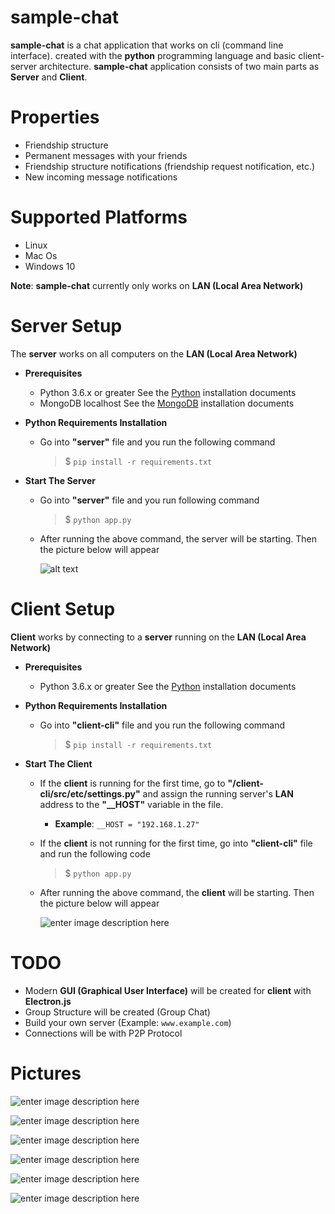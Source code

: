 ﻿# sample-chat

**sample-chat** is a chat application that works on cli (command line interface). created with the **python** programming language and basic client-server architecture. **sample-chat** application consists of two main parts as **Server** and **Client**.

# Properties

- Friendship structure
- Permanent messages with your friends
- Friendship structure notifications (friendship request notification, etc.)
- New incoming message notifications

# Supported Platforms

- Linux
- Mac Os
- Windows 10

**Note**:   **sample-chat** currently only works on **LAN (Local Area Network)**

# Server Setup

The **server** works on all computers on the **LAN (Local Area Network)**

- **Prerequisites**
	- Python 3.6.x or greater
	See the [Python](https://www.python.org/) installation documents
	- MongoDB localhost
	See the [MongoDB](https://docs.mongodb.com/manual/installation/) installation documents

- **Python Requirements Installation**
	- Go into  **"server"** file and you run the following command   
		> $ `pip install -r requirements.txt`

- **Start The Server**
	- Go into **"server"** file and you run following command
		> $ `python app.py`
	- After running the above command, the server will be starting. Then the picture below will appear
	
		![alt text](https://github.com/burakpadr/sample-chat/blob/master/server/media/server-started.png)	

# Client Setup

 **Client** works by connecting to a **server** running on the **LAN (Local Area Network)**

- **Prerequisites**
	- Python 3.6.x or greater
		See the [Python](https://www.python.org/) installation documents

- **Python Requirements Installation**
	- Go into  **"client-cli"** file and you run the following command   
		> $ `pip install -r requirements.txt`

- **Start The Client**
	- If the **client** is running for the first time, go to **"/client-cli/src/etc/settings.py"** and assign the running server's  **LAN** address to the **"__HOST"** variable in the file.
		- **Example**: `__HOST = "192.168.1.27"`
	
	- If the **client** is not running for the first time,  go into **"client-cli"** file and run the following code
		> $ `python app.py`
		
	- After running the above command, the **client** will be starting. Then the picture below will appear

		![enter image description here](https://raw.githubusercontent.com/burakpadr/sample-chat/master/client-cli/media/client-cli-access.png?token=AMDTI2WBCGD3DO7JUSTQ4GC7KUAJK)

# TODO

- Modern **GUI (Graphical User Interface)** will be created for **client** with **Electron.js**
- Group Structure will be created (Group Chat)
- Build your own server (Example: `www.example.com`)
- Connections will be with P2P Protocol

# Pictures
	
![enter image description here](https://raw.githubusercontent.com/burakpadr/sample-chat/master/client-cli/media/client-cli-request.png?token=AMDTI2Q6K7E7MXMD2SVEMGS7KUDOM)

![enter image description here](https://raw.githubusercontent.com/burakpadr/sample-chat/master/client-cli/media/client-cli-notification1.png?token=AMDTI2VVZBNHKCB5LB3IZOC7KUDRY)

![enter image description here](https://raw.githubusercontent.com/burakpadr/sample-chat/master/client-cli/media/client-cli-accept.png?token=AMDTI2UB4ZAGJ23M4GERU2S7KUDT4)

![enter image description here](https://raw.githubusercontent.com/burakpadr/sample-chat/master/client-cli/media/client-cli-notification2.png?token=AMDTI2WRJ6HXCQUSALAD4BS7KUDV4)

![enter image description here](https://raw.githubusercontent.com/burakpadr/sample-chat/master/client-cli/media/client-cli-chat1.png?token=AMDTI2RQ64L5WVNT6KYWXTS7KUDYK)

![enter image description here](https://raw.githubusercontent.com/burakpadr/sample-chat/master/client-cli/media/client-cli-chat2.png?token=AMDTI2WS6KCBNEMG4DRSWUC7KUDZY)
